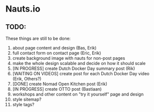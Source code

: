 # Nauts.io

## TODO:
These things are still to be done:

1. about page content and design (Bas, Erik)
1. full contact form on contact page (Eric, Erik)
1. create background image with nauts for non-post pages
1. make the whole design scalable and decide on how it should scale
1. [IN PROGRESS] create Dutch Docker Day summary post (Rik)
1. [WAITING ON VIDEOS] create post for each Dutch Docker Day video (Erik, Others?)
1. [DONE] create Nomad Open Kitchen post (Erik)
1. [IN PROGRESS] create OTTO post (Bastiaan)
1. workshops and other content on "try it yourself" page and design
1. style sitemap?
1. style tags?

